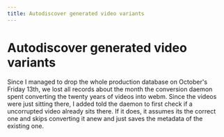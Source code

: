 ```yaml
---
title: Autodiscover generated video variants
---
```


# Autodiscover generated video variants

Since I managed to drop the whole production database on October's Friday 13th, we lost all records about the month the conversion daemon spent converting the twenty years of videos into webm.
Since the videos were just sitting there, I added told the daemon to first check if a uncorrupted video already sits there.
If it does, it assumes its the correct one and skips converting it anew and just saves the metadata of the existing one.
